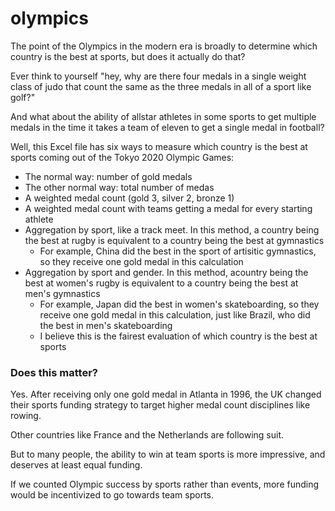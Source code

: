 # olympics

The point of the Olympics in the modern era is broadly to determine which country is the best at sports, but does it actually do that?

Ever think to yourself "hey, why are there four medals in a single weight class of judo that count the same as the three medals in all of a sport like golf?"

And what about the ability of allstar athletes in some sports to get multiple medals in the time it takes a team of eleven to get a single medal in football?


Well, this Excel file has six ways to measure which country is the best at sports coming out of the Tokyo 2020 Olympic Games:
  - The normal way: number of gold medals
  - The other normal way: total number of medas
  - A weighted medal count (gold 3, silver 2, bronze 1)
  - A weighted medal count with teams getting a medal for every starting athlete
  - Aggregation by sport, like a track meet.  In this method, a country being the best at rugby is equivalent to a country being the best at gymnastics
    - For example, China did the best in the sport of artisitic gymnastics, so they receive one gold medal in this calculation
  - Aggregation by sport and gender.  In this method, acountry being the best at women's rugby is equivalent to a country being the best at men's gymnastics
    - For example, Japan did the best in women's skateboarding, so they receive one gold medal in this calculation, just like Brazil, who did the best in men's skateboarding
    - I believe this is the fairest evaluation of which country is the best at sports
    
    
### Does this matter?
Yes.  After receiving only one gold medal in Atlanta in 1996, the UK changed their sports funding strategy to target higher medal count disciplines like rowing.

Other countries like France and the Netherlands are following suit.

But to many people, the ability to win at team sports is more impressive, and deserves at least equal funding.

If we counted Olympic success by sports rather than events, more funding would be incentivized to go towards team sports.
